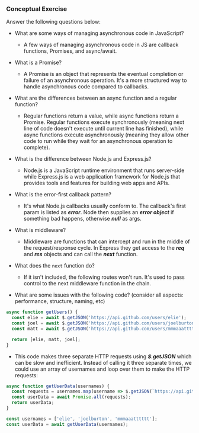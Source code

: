 ### Conceptual Exercise

Answer the following questions below:

- What are some ways of managing asynchronous code in JavaScript?
  - A few ways of managing asynchronous code in JS are callback functions, Promises, and async/await.

- What is a Promise?
  - A Promise is an object that represents the eventual completion or failure of an asynchronous operation. It's a more structured way to handle asynchronous code compared to callbacks.

- What are the differences between an async function and a regular function?
  - Regular functions return a value, while async functions return a Promise. Regular functions execute synchronously (meaning next line of code doesn't execute until current line has finished), while async functions execute asynchronously (meaning they allow other code to run while they wait for an asynchronous operation to complete).

- What is the difference between Node.js and Express.js?
  - Node.js is a JavaScript runtime environment that runs server-side while Express.js is a web application framework for Node.js that provides tools and features for building web apps and APIs.

- What is the error-first callback pattern?
  - It's what Node.js callbacks usually conform to. The callback's first param is listed as ***error***. Node then supplies an ***error object*** if something bad happens, otherwise ***null*** as args.

- What is middleware?
  - Middleware are functions that can intercept and run in the middle of the request/response cycle. In Express they get access to the ***req*** and ***res*** objects and can call the ***next*** function.

- What does the `next` function do?
  - If it isn't included, the following routes won't run. It's used to pass control to the next middleware function in the chain.

- What are some issues with the following code? (consider all aspects: performance, structure, naming, etc)

```js
async function getUsers() {
  const elie = await $.getJSON('https://api.github.com/users/elie');
  const joel = await $.getJSON('https://api.github.com/users/joelburton');
  const matt = await $.getJSON('https://api.github.com/users/mmmaaatttttt');

  return [elie, matt, joel];
}
```
  - This code makes three separate HTTP requests using ***$.getJSON*** which can be slow and inefficient. Instead of calling it three separate times, we could use an array of usernames and loop over them to make the HTTP requests:
  ```js
  async function getUserData(usernames) {
    const requests = usernames.map(username => $.getJSON(`https://api.github.com/users/${username}`));
    const userData = await Promise.all(requests);
    return userData;
  }

  const usernames = ['elie', 'joelburton', 'mmmaaatttttt'];
  const userData = await getUserData(usernames);
  ```

